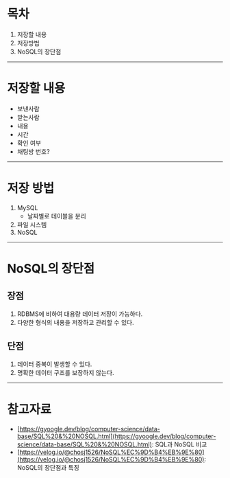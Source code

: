 # 목차
1. 저장할 내용
2. 저장방법
3. NoSQL의 장단점


-----

# 저장할 내용

- 보낸사람
- 받는사람
- 내용
- 시간
- 확인 여부
- 채팅방 번호?

-----

# 저장 방법
1. MySQL
	- 날짜별로 테이블을 분리
2. 파일 시스템
3. NoSQL

-----

# NoSQL의 장단점

## 장점
1. RDBMS에 비하여 대용량 데이터 저장이 가능하다.
2. 다양한 형식의 내용을 저장하고 관리할 수 있다.

## 단점
1. 데이터 중복이 발생할 수 있다.
2. 명확한 데이터 구조를 보장하지 않는다.

-----
# 참고자료
- [https://gyoogle.dev/blog/computer-science/data-base/SQL%20&%20NOSQL.html](https://gyoogle.dev/blog/computer-science/data-base/SQL%20&%20NOSQL.html): SQL과 NoSQL 비교
- [https://velog.io/@chosj1526/NoSQL%EC%9D%B4%EB%9E%80](https://velog.io/@chosj1526/NoSQL%EC%9D%B4%EB%9E%80): NoSQL의 장단점과 특징